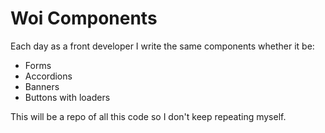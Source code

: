 # Woi Components

Each day as a front developer I write the same components whether it be:

- Forms
- Accordions
- Banners
- Buttons with loaders

This will be a repo of all this code so I don't keep repeating myself.
